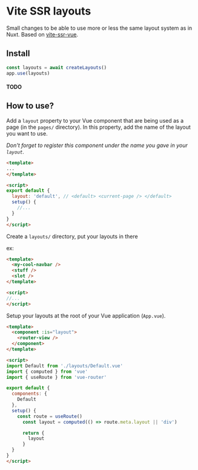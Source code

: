 # Vite SSR layouts

Small changes to be able to use more or less the same layout system as in Nuxt.
Based on [vite-ssr-vue](https://github.com/vitejs/vite/tree/main/packages/playground/ssr-vue).

## Install
```js
const layouts = await createLayouts()
app.use(layouts)
  ```
#### TODO

## How to use?

Add a `layout` property to your Vue component that are being used as a page (in the `pages/` directory).
In this property, add the name of the layout you want to use.

*Don't forget to register this component under the name you gave in your `layout`.*

```html
<template>
...
</template>

<script>
export default {
  layout: 'default', // <default> <current-page /> </default>
  setup() {
    //...
  }
}
</script>
```

Create a `layouts/` directory, put your layouts in there

ex:
```html
<template>
  <my-cool-navbar />
  <stuff />
  <slot />
</template>

<script>
//...
</script>
```

Setup your layouts at the root of your Vue application (`App.vue`).

```html
<template>
  <component :is="layout">
    <router-view />
  </component>
</template>

<script>
import Default from './layouts/Default.vue'
import { computed } from 'vue'
import { useRoute } from 'vue-router'

export default {
  components: {
    Default
  },
  setup() {
    const route = useRoute()
      const layout = computed(() => route.meta.layout || 'div')

      return {
        layout
      }
  }
}
</script>
```
